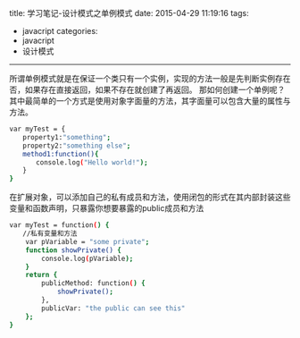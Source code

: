 title: 学习笔记-设计模式之单例模式
date: 2015-04-29 11:19:16
tags:
- javacript
categories:
- javacript
- 设计模式
---

所谓单例模式就是在保证一个类只有一个实例，实现的方法一般是先判断实例存在否，如果存在直接返回，如果不存在就创建了再返回。
那如何创建一个单例呢？其中最简单的一个方式是使用对象字面量的方法，其字面量可以包含大量的属性与方法。


```bash
var myTest = {
　　property1:"something";
　　property2:"something else";
　　method1:function(){
　　　　console.log("Hello world!");
　　}
}
```

在扩展对象，可以添加自己的私有成员和方法，使用闭包的形式在其内部封装这些变量和函数声明，只暴露你想要暴露的public成员和方法

```bash
var myTest = function() {
　　//私有变量和方法
    var pVariable = "some private";
    function showPrivate() {
        console.log(pVariable);
    }
    return {
        publicMethod: function() {
            showPrivate();
        },
        publicVar: "the public can see this"
    };
}
```